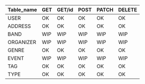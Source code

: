 | Table_name | GET | GET/id | POST | PATCH | DELETE |
| ---------- | --- | ------ | ---- | ----- | ------ |
| USER       | OK  | OK     | OK   | OK    | OK     |
| ADDRESS    | OK  | OK     | OK   | OK    | OK     |
| BAND       | WIP | WIP    | WIP  | WIP   | WIP    |
| ORGANIZER  | WIP | WIP    | WIP  | WIP   | WIP    |
| GENRE      | OK  | OK     | OK   | OK    | OK     |
| EVENT      | WIP | WIP    | WIP  | WIP   | WIP    |
| TAG        | OK  | OK     | OK   | OK    | OK     |
| TYPE       | OK  | OK     | OK   | OK    | OK     |